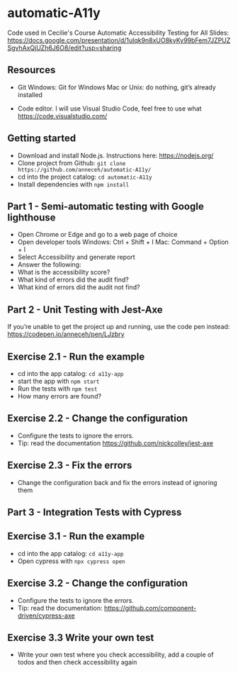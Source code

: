# automatic-A11y
Code used in Cecilie's Course Automatic Accessibility Testing for All
Slides: https://docs.google.com/presentation/d/1uIqk9n8xUO8kyKy99bFem7JZPUZSgvhAxQjUZh6J6O8/edit?usp=sharing

## Resources ##
* Git
Windows: Git for Windows 
Mac or Unix: do nothing, git’s already installed

* Code editor.
I will use Visual Studio Code, feel free to use what
https://code.visualstudio.com/

## Getting started ##
* Download and install Node.js. Instructions here: https://nodejs.org/
* Clone project from Github: `git clone https://github.com/anneceh/automatic-A11y/`
* cd into the project catalog: `cd automatic-A11y`
* Install dependencies with `npm install`

## Part 1 - Semi-automatic testing with Google lighthouse
* Open Chrome or Edge and go to a web page of choice
* Open developer tools
Windows: Ctrl + Shift + I
Mac: Command + Option + I
* Select Accessibility and generate report
* Answer the following: 
* What is the accessibility score?
* What kind of errors did the audit find?
* What kind of errors did the audit not find? 

## Part 2 - Unit Testing with Jest-Axe

If you’re unable to get the project up and running, use the code pen instead: https://codepen.io/anneceh/pen/LJzbry

## Exercise 2.1 -  Run the example
* cd into the app catalog: `cd a11y-app`
* start the app with `npm start`
* Run the tests with `npm test`
* How many errors are found?

## Exercise 2.2 - Change the configuration
* Configure the tests to ignore the errors.  
* Tip: read the documentation https://github.com/nickcolley/jest-axe

## Exercise 2.3 - Fix the errors
* Change the configuration back and fix the errors instead of ignoring them

## Part 3 - Integration Tests with Cypress

## Exercise 3.1 - Run the example
* cd into the app catalog: `cd a11y-app`
* Open cypress with `npx cypress open`

## Exercise 3.2 - Change the configuration
* Configure the tests to ignore the errors.  
* Tip: read the documentation: https://github.com/component-driven/cypress-axe

## Exercise 3.3 Write your own test
* Write your own test where you check accessibility, add a couple of todos and then check accessibility again